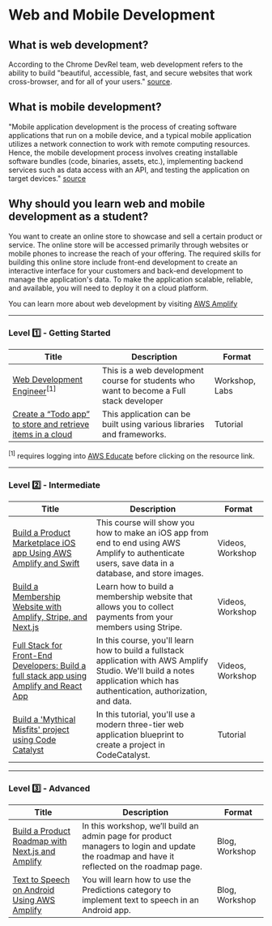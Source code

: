 # Web and Mobile Development

## What is web development?

According to the Chrome DevRel team, web development refers to the ability to build "beautiful, accessible, fast, and secure websites that work cross-browser, and for all of your users." [source](https://web.dev/about/).

## What is mobile development?

"Mobile application development is the process of creating software applications that run on a mobile device, and a typical mobile application utilizes a network connection to work with remote computing resources. Hence, the mobile development process involves creating installable software bundles (code, binaries, assets, etc.), implementing backend services such as data access with an API, and testing the application on target devices." [source](https://aws.amazon.com/mobile/mobile-application-development/)

## Why should you learn web and mobile development as a student?

You want to create an online store to showcase and sell a certain product or service. The online store will be accessed primarily through websites or mobile phones to increase the reach of your offering. The required skills for building this online store include front-end development to create an interactive interface for your customers and back-end development to manage the application's data. To make the application scalable, reliable, and available, you will need to deploy it on a cloud platform.

You can learn more about web development by visiting [AWS Amplify](https://aws.amazon.com/amplify/)

---

### Level :one: - Getting Started

| Title                                                                                                           | Description                                                                                         | Format         |
|-----------------------------------------------------------------------------------------------------------------|-----------------------------------------------------------------------------------------------------|----------------|
| [Web Development Engineer](https://awseducate.instructure.com/courses/193)<sup>[1]</sup>                                      | This is a web development course for students who want to become a Full stack developer             | Workshop, Labs |
| [Create a “Todo app” to store and retrieve items in a cloud ](https://docs.amplify.aws/start/q/integration/js/) | This application can be built using various libraries and frameworks. |     Tutorial           |

<sup>[1]</sup> requires logging into [AWS Educate](https://www.awseducate.com/student/s) before clicking on the resource link.


---

### Level :two: - Intermediate

| Title                                                                                                                                                        | Description                                                                                                                                                                    | Format           |
|--------------------------------------------------------------------------------------------------------------------------------------------------------------|--------------------------------------------------------------------------------------------------------------------------------------------------------------------------------|------------------|
| [Build a Product Marketplace iOS app Using AWS Amplify and Swift](https://amplify.aws/learn/courses/Swift-Course-70a6d)                                          | This course will show you how to make an iOS app from end to end using AWS Amplify to authenticate users, save data in a database, and store images.                           | Videos, Workshop |
| [Build a Membership Website with Amplify, Stripe, and Next.js](https://amplify.aws/learn/courses/Build-a-Membership-Website-c61a0)                           | Learn how to build a membership website that allows you to collect payments from your members using Stripe.                                                                    | Videos, Workshop |
| [Full Stack for Front-End Developers: Build a full stack app using Amplify and React App](https://amplify.aws/learn/courses/Fullstack-for-Frontend-Developers-e7319) | In this course, you'll learn how to build a fullstack application with AWS Amplify Studio. We'll build a notes application which has authentication, authorization, and data.  | Videos, Workshop |
| [Build a 'Mythical Misfits' project using Code Catalyst](https://docs.aws.amazon.com/codecatalyst/latest/userguide/getting-started-template-project.html) |In this tutorial, you'll use a modern three-tier web application blueprint to create a project in CodeCatalyst. | Tutorial |

---

### Level :three: - Advanced

| Title                                                                                                                                     | Description                                                                                                                                 | Format         |
|-------------------------------------------------------------------------------------------------------------------------------------------|---------------------------------------------------------------------------------------------------------------------------------------------|----------------|
| [Build a Product Roadmap with Next.js and Amplify](https://aws.amazon.com/blogs/mobile/build-a-product-roadmap-with-next-js-and-amplify/) | In this workshop, we’ll build an admin page for product managers to login and update the roadmap and have it reflected on the roadmap page. | Blog, Workshop |
| [Text to Speech on Android Using AWS Amplify](https://aws.amazon.com/blogs/mobile/text-to-speech-on-android-using-aws-amplify/)           | You will learn how to use the Predictions category to implement text to speech in an Android app.                                           | Blog, Workshop |
